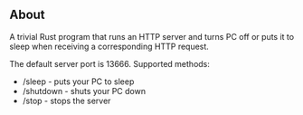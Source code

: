 ## About
A trivial Rust program that runs an HTTP server and turns PC off or puts it to sleep when receiving a corresponding HTTP request.

The default server port is 13666. Supported methods:
* /sleep - puts your PC to sleep
* /shutdown - shuts your PC down
* /stop - stops the server
